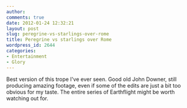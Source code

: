 ```yaml
---
author:
comments: true
date: 2012-01-24 12:32:21
layout: post
slug: peregrine-vs-starlings-over-rome
title: Peregrine vs starlings over Rome
wordpress_id: 2644
categories:
- Entertainment
- Glory
---
```



Best version of this trope I've ever seen. Good old John Downer, still producing amazing footage, even if some of the edits are just a bit too obvious for my taste. The entire series of Earthflight might be worth watching out for.
